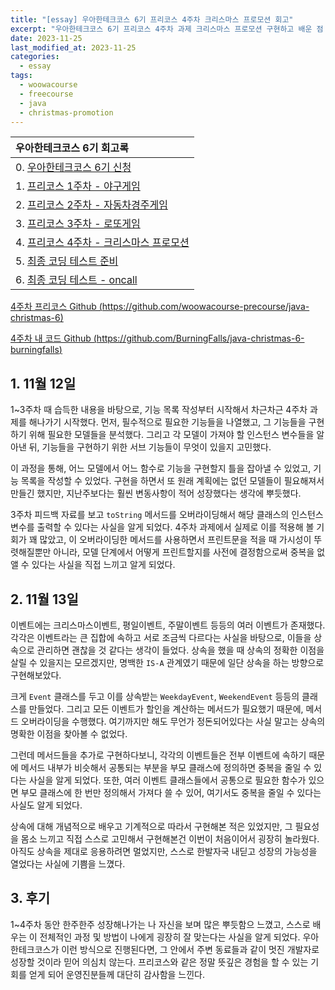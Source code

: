 ```yaml
---
title: "[essay] 우아한테크코스 6기 프리코스 4주차 크리스마스 프로모션 회고"
excerpt: "우아한테크코스 6기 프리코스 4주차 과제 크리스마스 프로모션 구현하고 배운 점 및 느낀 점"
date: 2023-11-25
last_modified_at: 2023-11-25
categories:
  - essay
tags:
  - woowacourse
  - freecourse
  - java
  - christmas-promotion
---
```


|우아한테크코스 6기 회고록|
|:---|
|0. [우아한테크코스 6기 신청](https://burningfalls.github.io/essay/woowacourse-0-apply/)|
|1. [프리코스 1주차 - 야구게임](https://burningfalls.github.io/essay/woowacourse-1-baseball-game/)|
|2. [프리코스 2주차 - 자동차경주게임](https://burningfalls.github.io/essay/woowacourse-2-racingcar-game/)|
|3. [프리코스 3주차 - 로또게임](https://burningfalls.github.io/essay/woowacourse-3-lotto-game/)|
|4. [프리코스 4주차 - 크리스마스 프로모션](https://burningfalls.github.io/essay/woowacourse-4-christmas/)|
|5. [최종 코딩 테스트 준비](https://burningfalls.github.io/essay/woowacourse-5-oncall1/)|
|6. [최종 코딩 테스트 - oncall](https://burningfalls.github.io/essay/woowacourse-6-oncall2/)|

[4주차 프리코스 Github (https://github.com/woowacourse-precourse/java-christmas-6)](https://github.com/woowacourse-precourse/java-christmas-6)

[4주차 내 코드 Github (https://github.com/BurningFalls/java-christmas-6-burningfalls)](https://github.com/BurningFalls/java-christmas-6-burningfalls)

## 1. 11월 12일

1~3주차 때 습득한 내용을 바탕으로, 기능 목록 작성부터 시작해서 차근차근 4주차 과제를 해나가기 시작했다. 먼저, 필수적으로 필요한 기능들을 나열했고, 그 기능들을 구현하기 위해 필요한 모델들을 분석했다. 그리고 각 모델이 가져야 할 인스턴스 변수들을 알아낸 뒤, 기능들을 구현하기 위한 서브 기능들이 무엇이 있을지 고민했다.

이 과정을 통해, 어느 모델에서 어느 함수로 기능을 구현할지 틀을 잡아낼 수 있었고, 기능 목록을 작성할 수 있었다. 구현을 하면서 또 원래 계획에는 없던 모델들이 필요해져서 만들긴 했지만, 지난주보다는 훨씬 변동사항이 적어 성장했다는 생각에 뿌듯했다.

3주차 피드백 자료를 보고 `toString` 메서드를 오버라이딩해서 해당 클래스의 인스턴스변수를 출력할 수 있다는 사실을 알게 되었다. 4주차 과제에서 실제로 이를 적용해 볼 기회가 꽤 많았고, 이 오버라이딩한 메서드를 사용하면서 프린트문을 적을 때 가시성이 뚜렷해질뿐만 아니라, 모델 단계에서 어떻게 프린트할지를 사전에 결정함으로써 중복을 없앨 수 있다는 사실을 직접 느끼고 알게 되었다.


## 2. 11월 13일

이벤트에는 크리스마스이벤트, 평일이벤트, 주말이벤트 등등의 여러 이벤트가 존재했다. 각각은 이벤트라는 큰 집합에 속하고 서로 조금씩 다르다는 사실을 바탕으로, 이들을 상속으로 관리하면 괜찮을 것 같다는 생각이 들었다. 상속을 했을 때 상속의 정확한 이점을 살릴 수 있을지는 모르겠지만, 명백한 `IS-A` 관계였기 때문에 일단 상속을 하는 방향으로 구현해보았다.

크게 `Event` 클래스를 두고 이를 상속받는 `WeekdayEvent`, `WeekendEvent` 등등의 클래스를 만들었다. 그리고 모든 이벤트가 할인을 계산하는 메서드가 필요했기 때문에, 메서드 오버라이딩을 수행했다. 여기까지만 해도 무언가 정돈되어있다는 사실 말고는 상속의 명확한 이점을 찾아볼 수 없었다.

그런데 메서드들을 추가로 구현하다보니, 각각의 이벤트들은 전부 이벤트에 속하기 때문에 메서드 내부가 비슷해서 공통되는 부분을 부모 클래스에 정의하면 중복을 줄일 수 있다는 사실을 알게 되었다. 또한, 여러 이벤트 클래스들에서 공통으로 필요한 함수가 있으면 부모 클래스에 한 번만 정의해서 가져다 쓸 수 있어, 여기서도 중복을 줄일 수 있다는 사실도 알게 되었다.

상속에 대해 개념적으로 배우고 기계적으로 따라서 구현해본 적은 있었지만, 그 필요성을 몸소 느끼고 직접 스스로 고민해서 구현해본건 이번이 처음이어서 굉장히 놀라웠다. 아직도 상속을 제대로 응용하려면 멀었지만, 스스로 한발자국 내딛고 성장의 가능성을 열었다는 사실에 기쁨을 느꼈다.

## 3. 후기

1~4주차 동안 한주한주 성장해나가는 나 자신을 보며 많은 뿌듯함으 느꼈고, 스스로 배우는 이 전체적인 과정 및 방법이 나에게 굉장히 잘 맞는다는 사실을 알게 되었다. 우아한테크코스가 이런 방식으로 진행된다면, 그 안에서 주변 동료들과 같이 멋진 개발자로 성장할 것이라 믿어 의심치 않는다. 프리코스와 같은 정말 뜻깊은 경험을 할 수 있는 기회를 얻게 되어 운영진분들께 대단히 감사함을 느낀다.